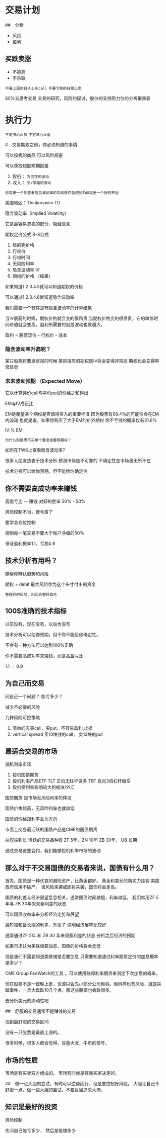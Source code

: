 
# 交易计划

##　分析

- 风险
- 盈利

## 买跌卖涨

- 不追高
- 不杀跌

`不要上涨的日子上买call`
`不要下跌的日期上卖`

80%去思考交易
交易的研究，风险的探讨，股价的支持阻力位的分析很重要

# 执行力

`下定决心止损`
`下定决心止盈`

#　交易期权之前，你必须知道的事情

可以投机的商品
可以风险规避

可以获取超额短期回报

1. 投机：
`方向性的波动`
2. 收入：
`少/窄幅的波动`

`你需要一个能查看隐含波动率的交易软件盈透的TWS就是一个好的开始`

美国地区：Thinkorswim
TD

隐含波动率（implied Volatility）

它是最容易忽视的部分，隐藏信息


期权定价公式
B-S公式

1. 标的物价格
2. 行权价
3. 行权时间
4. 无风险利率
5. 隐含波动率 IV
6. 期权的价格 （结果）

如果知道1.2.3.4.5就可以知道期权的价格

可以通过1.2.3.4.6就知道隐含波动率

我们需要一个软件是有隐含波动率的计算结果

当IV很高的时候，期权价格就会变的很昂贵
当期权价格变的很昂贵，它的单位时间价值就会变高，盈利所需要的股票波动也就越大。

盈利 = 股票现价 - 行权价 - 成本


### 隐含波动率升高呢？

某只股票将要发财报的时候
某财报周的期权链IV将会变得非常高
期权也会变得异常昂贵

### 未来波动预期 （Expected Move）
它以计算评价call与平价put的价格之和得出

EM与IV成正比

EM是衡量某个期权是否值得买入的重要标准
因为股票有68.4%的可能性会在EM内波动
也就是说，如果你购买了大于EM的价外期权
你不亏钱的概率仅有31.6%

IV % 
EM


`为什么财报周不买单个看涨或看跌期权？`

如何在TWS上查看隐含波动率?


很多人朋友热衷于技术分析
预测市场是不可靠的
不确定性在市场里无所不在

技术分析可以给你预期，但不能给你确定性



## 你不需要高成功率来赚钱

高盈亏比 -- 赚钱
对好的胜率 50% - 50%

风险控制不当，就亏废了

要学会仓位控制

控制每一笔交易不要大于账户净值的50%

保证盈利概率1.1，亏损0.9

## 技术分析有用吗？


能帮你辨认趋势和风险

期权 = debit
最大风险你为这个头寸付出的资金

`管理好的风险，利润会管好自己`


## 100$准确的技术指标

以前没有，现在没有，以后也没有

技术分析可以给你预期，但不你不能给你确定性。

不会有一种方法可以达到100%正确

你不需要高成功率来赚钱，而是高盈亏比

1.1 ： 0.9

## 为自己而交易

问自己一个问题？ 能亏多少？

减少不必要的风险

几种风险可控策略

1. 简单的去买call，买put。不容易盈利,止损
2. vertical spread 买10块钱的call， 卖12块的put

## 最适合交易的市场

投机利率市场

1. 投机国债期货
2. 投机利率产品ETF 
TLT 正向无杠杆做多
TBT 反向3倍杠杆做空
3. 投机受利率影响较大的板块/外汇


国债期货
是市场无风险利率的体现


国债价格越高，无风险利率也就越低

国债的价格跟利率互为方向

市面上交易最活跃的国债产品是CME的国债期货

从短端到长 活跃的交易品种有 ZF 5年，ZN 10年 ZB 30年， UB 长期

通过交易这些合约，我们能够投机利率市场的波动


## 那么对于不交易国债的交易者来说，国债有什么用？

首先，国债是一种优良的避险资产，比黄金都好。
黄金和美元的购买力挂钩
美国政府信用不破产。
当风险来袭或即将来袭，国债将会走高。

国债的利差与经济展望息息相关。通常国债时间越短，利率越低。
我们常用ZF 5年与 ZB 30年来观察利差的状态

可以国债收益率来分析经济走势和展望

最短端和最长端的利差，升高了
说明经济展望比较好

通常通过ZF 5年 和 ZB 30 年来观察利差的状态
分析之后经济的预期

如果市场认为美联储要加息，国债的价格将会走低

但是我们不需要知道美联储是否要加息
只需要知道通过利率期货定价的加息概率是多少？

CME Group FedWatch的工具 ，可以使用联邦利率期货来测定下次加息的概率。

现在股票不是一致晚上走，资源只会先小部分公司倾斜。但同样也有风险，就是踩踏事件，一旦大盘跌10几个点，那这些股票也会跌很多。


去分析美元的流动性吧

##　舒服的交易通常不是赚钱的交易


找到最舒服的交易区间

没有一只股票是垂直上涨的。

很多时候，很多人都会觉得，放量大涨，牛市的信号。

## 市场的性质

市场是有买卖双方组成的。
市场有时候是存量买家决定的。

##　做一点大胆的尝试，有时可以逆势而行，但是要控制好风险。
大胆让自己不舒服一点，做一些大胆的尝试，不要盲目追求大流。



## 知识是最好的投资


风险控制

先问自己能亏多少， 然后是能赚多少



